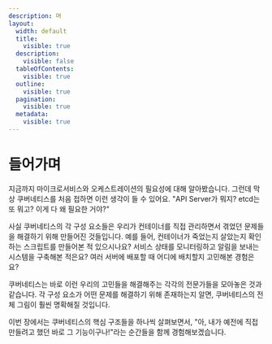 ```yaml
---
description: 며
layout:
  width: default
  title:
    visible: true
  description:
    visible: false
  tableOfContents:
    visible: true
  outline:
    visible: true
  pagination:
    visible: true
  metadata:
    visible: true
---
```


# 들어가며

지금까지 마이크로서비스와 오케스트레이션의 필요성에 대해 알아봤습니다. 그런데 막상 쿠버네티스를 처음 접하면 이런 생각이 들 수 있어요. "API Server가 뭐지? etcd는 또 뭐고? 이게 다 왜 필요한 거야?"

사실 쿠버네티스의 각 구성 요소들은 우리가 컨테이너를 직접 관리하면서 겪었던 문제들을 해결하기 위해 만들어진 것들입니다. 예를 들어, 컨테이너가 죽었는지 살았는지 확인하는 스크립트를 만들어본 적 있으시나요? 서비스 상태를 모니터링하고 알림을 보내는 시스템을 구축해본 적은요? 여러 서버에 배포할 때 어디에 배치할지 고민해본 경험은요?

쿠버네티스는 바로 이런 우리의 고민들을 해결해주는 각각의 전문가들을 모아놓은 것과 같습니다. 각 구성 요소가 어떤 문제를 해결하기 위해 존재하는지 알면, 쿠버네티스의 전체 그림이 훨씬 명확해질 것입니다.

이번 장에서는 쿠버네티스의 핵심 구조들을 하나씩 살펴보면서, "아, 내가 예전에 직접 만들려고 했던 바로 그 기능이구나!"라는 순간들을 함께 경험해보겠습니다.
